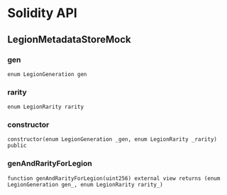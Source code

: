 # Solidity API

## LegionMetadataStoreMock

### gen

```solidity
enum LegionGeneration gen
```

### rarity

```solidity
enum LegionRarity rarity
```

### constructor

```solidity
constructor(enum LegionGeneration _gen, enum LegionRarity _rarity) public
```

### genAndRarityForLegion

```solidity
function genAndRarityForLegion(uint256) external view returns (enum LegionGeneration gen_, enum LegionRarity rarity_)
```

